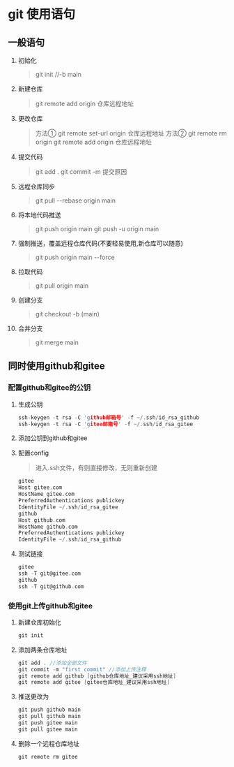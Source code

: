 # git 使用语句

## 一般语句

1. 初始化
    >git init //-b main

2. 新建仓库
    >git remote add origin 仓库远程地址

3. 更改仓库
    >方法①
    >git remote set-url origin 仓库远程地址
    >方法②
    >git remote rm origin
    >git remote add origin 仓库远程地址

4. 提交代码
    >git add .
    >git commit -m 提交原因

5. 远程仓库同步
    >git pull --rebase origin main

6. 将本地代码推送
    >git push origin main
    >git push -u origin main

7. 强制推送，覆盖远程仓库代码(不要轻易使用,新仓库可以随意)
    >git push origin main --force

8. 拉取代码
    >git pull origin main

9. 创建分支
    >git checkout -b (main)

10. 合并分支
    >git merge main

## 同时使用github和gitee

### 配置github和gitee的公钥

1. 生成公钥

    ```c
    ssh-keygen -t rsa -C 'github邮箱号' -f ~/.ssh/id_rsa_github
    ssh-keygen -t rsa -C 'gitee邮箱号' -f ~/.ssh/id_rsa_gitee
    ```

2. 添加公钥到github和gitee

3. 配置config
    >进入.ssh文件，有则直接修改，无则重新创建

    ```c
    gitee
    Host gitee.com
    HostName gitee.com
    PreferredAuthentications publickey
    IdentityFile ~/.ssh/id_rsa_gitee
    github
    Host github.com
    HostName github.com
    PreferredAuthentications publickey
    IdentityFile ~/.ssh/id_rsa_github
    ```

4. 测试链接

    ```c
    gitee
    ssh -T git@gitee.com
    github
    ssh -T git@github.com
    ```

### 使用git上传github和gitee

1. 新建仓库初始化

    ```c
    git init
    ```

2. 添加两条仓库地址

    ```c
    git add . //添加全部文件
    git commit -m "first commit" //添加上传注释
    git remote add github [github仓库地址_建议采用ssh地址]
    git remote add gitee [gitee仓库地址_建议采用ssh地址]
    ```

3. 推送更改为

    ```c
    git push github main
    git pull github main
    git push gitee main
    git pull gitee main
    ```

4. 删除一个远程仓库地址

    `git remote rm gitee`
